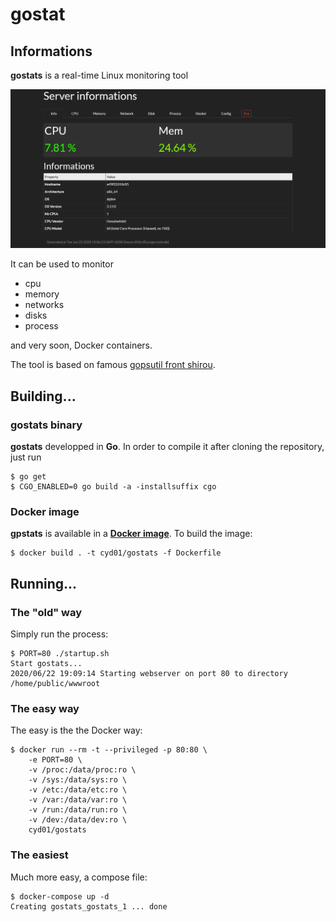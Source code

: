 # gostat

## Informations

**gostats** is a real-time Linux monitoring tool

![](gostats.png)

It can be used to monitor 
- cpu
- memory
- networks
- disks
- process

and very soon, Docker containers.

The tool is based on famous [gopsutil front shirou](https://github.com/shirou/gopsutil).

## Building...

### gostats binary

**gostats** developped in **Go**. In order to compile it after cloning the repository, just run

```
$ go get
$ CGO_ENABLED=0 go build -a -installsuffix cgo
```

### Docker image

**gpstats** is available in a **[Docker image](https://hub.docker.com/repository/docker/cyd01/gostats)**. To build the image:

```
$ docker build . -t cyd01/gostats -f Dockerfile
```

## Running...

### The "old" way

Simply run the process:

```
$ PORT=80 ./startup.sh
Start gostats...
2020/06/22 19:09:14 Starting webserver on port 80 to directory /home/public/wwwroot
```

### The easy way

The easy is the the Docker way:

```
$ docker run --rm -t --privileged -p 80:80 \
	-e PORT=80 \
	-v /proc:/data/proc:ro \
	-v /sys:/data/sys:ro \
	-v /etc:/data/etc:ro \
	-v /var:/data/var:ro \
	-v /run:/data/run:ro \
	-v /dev:/data/dev:ro \
	cyd01/gostats
```

### The easiest

Much more easy, a compose file:

```
$ docker-compose up -d
Creating gostats_gostats_1 ... done
```

